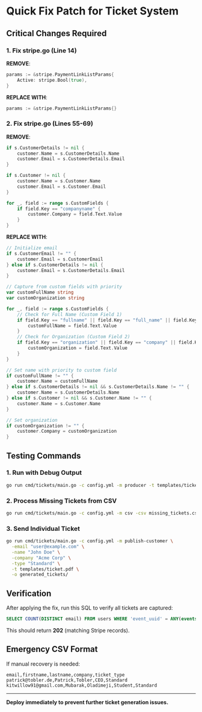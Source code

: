 # Quick Fix Patch for Ticket System

## Critical Changes Required

### 1. Fix stripe.go (Line 14)
**REMOVE**:
```go
params := &stripe.PaymentLinkListParams{
    Active: stripe.Bool(true),
}
```

**REPLACE WITH**:
```go
params := &stripe.PaymentLinkListParams{}
```

### 2. Fix stripe.go (Lines 55-69)
**REMOVE**:
```go
if s.CustomerDetails != nil {
    customer.Name = s.CustomerDetails.Name
    customer.Email = s.CustomerDetails.Email
}

if s.Customer != nil {
    customer.Name = s.Customer.Name
    customer.Email = s.Customer.Email
}

for _, field := range s.CustomFields {
    if field.Key == "companyname" {
        customer.Company = field.Text.Value
    }
}
```

**REPLACE WITH**:
```go
// Initialize email
if s.CustomerEmail != "" {
    customer.Email = s.CustomerEmail
} else if s.CustomerDetails != nil {
    customer.Email = s.CustomerDetails.Email
}

// Capture from custom fields with priority
var customFullName string
var customOrganization string

for _, field := range s.CustomFields {
    // Check for Full Name (Custom Field 1)
    if field.Key == "fullname" || field.Key == "full_name" || field.Key == "name" {
        customFullName = field.Text.Value
    }
    // Check for Organization (Custom Field 2)
    if field.Key == "organization" || field.Key == "company" || field.Key == "companyname" || field.Key == "org" {
        customOrganization = field.Text.Value
    }
}

// Set name with priority to custom field
if customFullName != "" {
    customer.Name = customFullName
} else if s.CustomerDetails != nil && s.CustomerDetails.Name != "" {
    customer.Name = s.CustomerDetails.Name
} else if s.Customer != nil && s.Customer.Name != "" {
    customer.Name = s.Customer.Name
}

// Set organization
if customOrganization != "" {
    customer.Company = customOrganization
}
```

## Testing Commands

### 1. Run with Debug Output
```bash
go run cmd/tickets/main.go -c config.yml -m producer -t templates/ticket.pdf -o generated_tickets/
```

### 2. Process Missing Tickets from CSV
```bash
go run cmd/tickets/main.go -c config.yml -m csv -csv missing_tickets.csv -t templates/ticket.pdf -o generated_tickets/
```

### 3. Send Individual Ticket
```bash
go run cmd/tickets/main.go -c config.yml -m publish-customer \
  -email "user@example.com" \
  -name "John Doe" \
  -company "Acme Corp" \
  -type "Standard" \
  -t templates/ticket.pdf \
  -o generated_tickets/
```

## Verification

After applying the fix, run this SQL to verify all tickets are captured:
```sql
SELECT COUNT(DISTINCT email) FROM users WHERE 'event_uuid' = ANY(events);
```

This should return **202** (matching Stripe records).

## Emergency CSV Format

If manual recovery is needed:
```csv
email,firstname,lastname,company,ticket_type
patrick@tobler.de,Patrick,Tobler,CEO,Standard
kitwillow91@gmail.com,Mubarak,Oladimeji,Student,Standard
```

---
**Deploy immediately to prevent further ticket generation issues.**